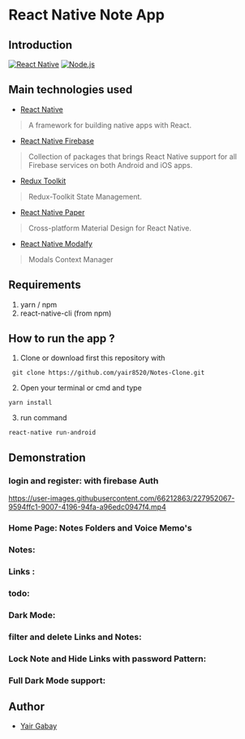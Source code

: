 # React Native Note App

## Introduction
[![React Native](https://img.shields.io/badge/React%20Native-0.70.6-blue.svg?style=rounded-square)](https://facebook.github.io/react-native/)
[![Node.js](https://img.shields.io/badge/Node.js-v.16.19.0-green.svg?style=rounded-square)](https://nodejs.org/)

## Main technologies used
- [React Native](https://github.com/facebook/react-native)
> A framework for building native apps with React.

- [React Native Firebase](https://rnfirebase.io/)
> Collection of packages that brings React Native support for all Firebase services on both Android and iOS apps.

- [Redux Toolkit](https://github.com/reduxjs/redux-toolkit)
> Redux-Toolkit State Management.

- [React Native Paper](https://github.com/callstack/react-native-paper)
> Cross-platform Material Design for React Native.

- [React Native Modalfy](https://github.com/colorfy-software/react-native-modalfy)
> Modals Context Manager


## Requirements
1. yarn / npm
2. react-native-cli (from npm)

## How to run the app ?
1. Clone or download first this repository with 
```
 git clone https://github.com/yair8520/Notes-Clone.git
```
2. Open your terminal or cmd and type
```
yarn install
```
3. run command
```
react-native run-android
```

## Demonstration

### login and register: with firebase Auth

https://user-images.githubusercontent.com/66212863/227952067-9594ffc1-9007-4196-94fa-a96edc0947f4.mp4

### Home Page: Notes Folders and Voice Memo's





### Notes:




### Links :



### todo:




### Dark Mode:




### filter and delete Links and Notes:




 ### Lock Note and Hide Links with password Pattern:




 ### Full Dark Mode support:





 
## Author
* [Yair Gabay](https://github.com/Yair8520)
